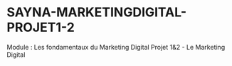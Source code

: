 # SAYNA-MARKETINGDIGITAL-PROJET1-2
Module : Les fondamentaux du Marketing Digital  Projet 1&amp;2 - Le Marketing Digital
